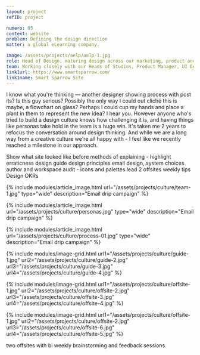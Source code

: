 ```yaml
---
layout: project
refID: project

numero: 05
context: website
problem: Defining the design direction
matter: a global eLearning company.

image: /assets/projects/aelp/aelp-1.jpg
role: Head of Design, maturing design across our marketing, product and in house learning design studio teams.
team: Working closely with our Heads of Studios, Product Manager, UI Designer, and around 15 Learning Designers.
link1url: https://www.smartsparrow.com/
link1name: Smart Sparrow Site
---
```


I know what you're thinking — another designer showing process with post its? Is this guy serious? Possibly the only way I could out cliché this is maybe, a flowchart on glass? Perhaps I could cup my hands and place a plant in them to represent the new idea? I hear you. However anyone who's tried to build a design culture knows how challenging it is, and having things like personas take hold in the team is a huge win. It's taken me 2 years to refocus the conversation around design thinking. And while we are a long way from a creative culture we're all happy with - I feel like we recently reached a milestone in our approach.

Show what site looked like before
methods of explaining - highlight erraticness
design guide
design principles
email design, system choices
author and workspace audit - icons and palettes
lead 2 offsites
weekly tips
Design OKRs

{% include modules/article_image.html url="/assets/projects/culture/team-1.jpg" type="wide" description="Email drip campaign" %}

{% include modules/article_image.html url="/assets/projects/culture/personas.jpg" type="wide" description="Email drip campaign" %}

{% include modules/article_image.html url="/assets/projects/culture/process-01.jpg" type="wide" description="Email drip campaign" %}

{% include modules/image-grid.html url1="/assets/projects/culture/guide-1.jpg" url2="/assets/projects/culture/guide-2.jpg" url3="/assets/projects/culture/guide-3.jpg" url4="/assets/projects/culture/guide-4.jpg" %}

{% include modules/image-grid.html url1="/assets/projects/culture/offsite-1.jpg" url2="/assets/projects/culture/offsite-2.jpg" url3="/assets/projects/culture/offsite-3.jpg" url4="/assets/projects/culture/offsite-4.jpg" %}

{% include modules/image-grid.html url1="/assets/projects/culture/offsite-1.jpg" url2="/assets/projects/culture/offsite-2.jpg" url3="/assets/projects/culture/offsite-6.jpg" url4="/assets/projects/culture/offsite-5.jpg" %}

two offsites with bi weekly brainstorming and feedback sessions
